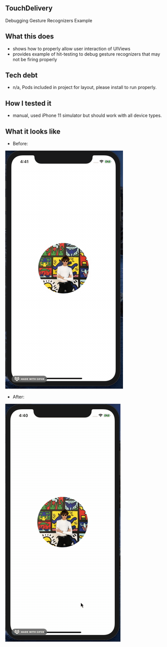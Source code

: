 ## TouchDelivery
Debugging Gesture Recognizers Example

## What this does
* shows how to properly allow user interaction of UIViews
* provides example of hit-testing to debug gesture recognizers that may not be firing properly

## Tech debt
* n/a, Pods included in project for layout, please install to run properly.

## How I tested it
* manual, used iPhone 11 simulator but should work with all device types. 

## What it looks like
* Before: 

![](before_fix.gif)

* After: 

![](after_fix.gif)
